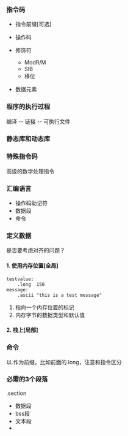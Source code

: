### 指令码

+ 指令前缀[可选]

+ 操作码

+ 修饰符
  - ModR/M
  - SIB
  - 移位

+ 数据元素


### 程序的执行过程

编译 -- 链接  -- 可执行文件

### 静态库和动态库


### 特殊指令码
高级的数学处理指令


### 汇编语言
+ 操作码助记符
+ 数据段
+ 命令


### 定义数据
是否要考虑对齐的问题？

#### 1. 使用内存位置\[全局\]
```at&t
testvalue:
    .long  150
message:
    .ascii "this is a test message"
```
1. 指向一个内存位置的标记
2. 内存字节的数据类型和默认值


#### 2. 栈上\[局部\]


### 命令
以.作为前缀，比如前面的.long，注意和指令区分

### 必需的3个段落
.section
+ 数据段 
+ bss段
+ 文本段
+ 